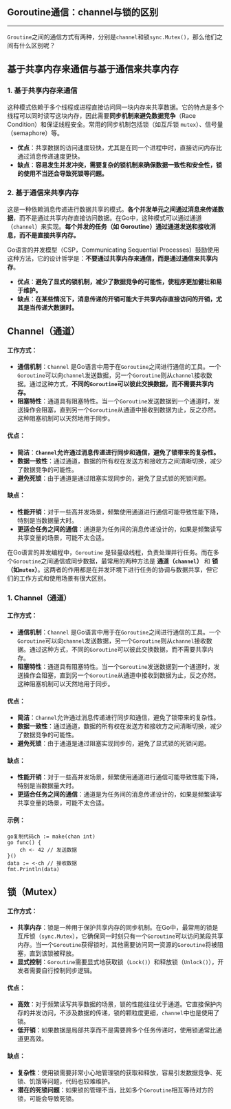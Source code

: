 ## Goroutine通信：channel与锁的区别

---

`Groutine`之间的通信方式有两种，分别是`channel`和锁`sync.Mutex()`，那么他们之间有什么区别呢？

## 基于共享内存来通信与基于通信来共享内存

### 1. 基于共享内存来通信

这种模式依赖于多个线程或进程直接访问同一块内存来共享数据。它的特点是多个线程可以同时读写这块内存，因此需要**同步机制来避免数据竞争**（Race Condition）和保证线程安全。常用的同步机制包括锁（如互斥锁 `mutex`）、信号量（semaphore）等。

- **优点**：共享数据的访问速度较快，尤其是在同一个进程中时，直接访问内存比通过消息传递速度更快。
- **缺点**：**容易发生并发冲突，需要复杂的锁机制来确保数据一致性和安全性，锁的使用不当还会导致死锁等问题。**

### 2. 基于通信来共享内存

这是一种依赖消息传递进行数据共享的模式。**各个并发单元之间通过消息来传递数据**，而不是通过共享内存直接访问数据。在Go中，这种模式可以通过通道（`channel`）来实现。**每个并发的任务（如 Goroutine）通过通道发送和接收消息，而不是直接共享内存。**

Go语言的并发模型（CSP，Communicating Sequential Processes）鼓励使用这种方法，它的设计哲学是：**不要通过共享内存来通信，而是通过通信来共享内存**。

- **优点**：**避免了显式的锁机制，减少了数据竞争的可能性，使程序更加健壮和易于维护。**
- **缺点**：**在某些情况下，消息传递的开销可能大于共享内存直接访问的开销，尤其是当传递大数据时。**

## **Channel（通道）**

#### 工作方式：

- **通信机制**：`Channel` 是Go语言中用于在`Goroutine`之间进行通信的工具。一个`Goroutine`可以向`channel`发送数据，另一个`Goroutine`则从`channel`接收数据。通过这种方式，**不同的`Goroutine`可以彼此交换数据，而不需要共享内存。**
- **阻塞特性**：通道具有阻塞特性。当一个`Goroutine`发送数据到一个通道时，发送操作会阻塞，直到另一个`Goroutine`从通道中接收到数据为止，反之亦然。这种阻塞机制可以天然地用于同步。

#### 优点：

- **简洁**：**`Channel`允许通过消息传递进行同步和通信，避免了锁带来的复杂性。**
- **数据一致性**：通过通道，数据的所有权在发送方和接收方之间清晰切换，减少了数据竞争的可能性。
- **避免死锁**：由于通道是通过阻塞实现同步的，避免了显式锁的死锁问题。

#### 缺点：

- **性能开销**：对于一些高并发场景，频繁使用通道进行通信可能导致性能下降，特别是当数据量大时。
- **更适合任务之间的通信**：通道是为任务间的消息传递设计的，如果是频繁读写共享变量的场景，可能不太合适。

在Go语言的并发编程中，`Goroutine` 是轻量级线程，负责处理并行任务。而在多个`Goroutine`之间通信或同步数据，最常用的两种方法是 **通道（`channel`）** 和 **锁（如`mutex`）**。这两者的作用都是在并发环境下进行任务的协调与数据共享，但它们的工作方式和使用场景有很大区别。

### 1. **Channel（通道）**

#### 工作方式：

- **通信机制**：`Channel` 是Go语言中用于在`Goroutine`之间进行通信的工具。一个`Goroutine`可以向`channel`发送数据，另一个`Goroutine`则从`channel`接收数据。通过这种方式，不同的`Goroutine`可以彼此交换数据，而不需要共享内存。
- **阻塞特性**：通道具有阻塞特性。当一个`Goroutine`发送数据到一个通道时，发送操作会阻塞，直到另一个`Goroutine`从通道中接收到数据为止，反之亦然。这种阻塞机制可以天然地用于同步。

#### 优点：

- **简洁**：`Channel`允许通过消息传递进行同步和通信，避免了锁带来的复杂性。
- **数据一致性**：通过通道，数据的所有权在发送方和接收方之间清晰切换，减少了数据竞争的可能性。
- **避免死锁**：由于通道是通过阻塞实现同步的，避免了显式锁的死锁问题。

#### 缺点：

- **性能开销**：对于一些高并发场景，频繁使用通道进行通信可能导致性能下降，特别是当数据量大时。
- **更适合任务之间的通信**：通道是为任务间的消息传递设计的，如果是频繁读写共享变量的场景，可能不太合适。

#### 示例：

```
go复制代码ch := make(chan int)
go func() {
    ch <- 42 // 发送数据
}()
data := <-ch // 接收数据
fmt.Println(data)
```

## **锁（Mutex）**

#### 工作方式：

- **共享内存**：锁是一种用于保护共享内存的同步机制。在Go中，最常用的锁是互斥锁（`sync.Mutex`），它确保同一时刻只有一个`Goroutine`可以访问某段共享内存。当一个`Goroutine`获得锁时，其他需要访问同一资源的`Goroutine`将被阻塞，直到该锁被释放。
- **显式控制**：`Goroutine`需要显式地获取锁（`Lock()`）和释放锁（`Unlock()`），开发者需要自行控制同步逻辑。

#### 优点：

- **高效**：对于频繁读写共享数据的场景，锁的性能往往优于通道。它直接保护内存的并发访问，不涉及数据的传递，锁的颗粒度更细，`channel`中也是使用了锁。
- **低开销**：如果数据是局部共享而不是需要跨多个任务传递时，使用锁通常比通道更高效。

#### 缺点：

- **复杂性**：使用锁需要非常小心地管理锁的获取和释放，容易引发数据竞争、死锁、饥饿等问题，代码也较难维护。
- **潜在的死锁问题**：如果锁的管理不当，比如多个`Goroutine`相互等待对方的锁，可能会导致死锁。
